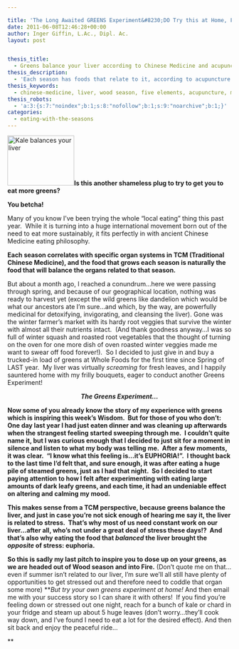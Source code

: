 ```yaml
---

title: 'The Long Awaited GREENS Experiment&#8230;DO Try this at Home, Folks!'
date: 2011-06-08T12:46:28+00:00
author: Inger Giffin, L.Ac., Dipl. Ac.
layout: post


thesis_title:
  - Greens balance your liver according to Chinese Medicine and acupuncture philosophy.
thesis_description:
  - 'Each season has foods that relate to it, according to acupuncture and Chinese Medicine philosophy.  And none are better for balancing and healing the liver in Springtime, than greens. '
thesis_keywords:
  - chinese-medicine, liver, wood season, five elements, acupuncture, medicinal eating
thesis_robots:
  - 'a:3:{s:7:"noindex";b:1;s:8:"nofollow";b:1;s:9:"noarchive";b:1;}'
categories:
  - eating-with-the-seasons
---
```

[<img class="size-thumbnail wp-image-1069 alignleft" title="Kale is good for your liver" src="http://www.wisdomwaysacupuncture.com/wp-content/uploads/2011/06/kale-150x112.jpg" alt="Kale balances your liver" width="150" height="112" srcset="http://www.wisdomwaysacupuncture.com/wp-content/uploads/2011/06/kale-150x112.jpg 150w, http://www.wisdomwaysacupuncture.com/wp-content/uploads/2011/06/kale-300x225.jpg 300w, http://www.wisdomwaysacupuncture.com/wp-content/uploads/2011/06/kale.jpg 680w" sizes="(max-width: 150px) 100vw, 150px" />](http://www.wisdomwaysacupuncture.com/wp-content/uploads/2011/06/kale.jpg)**Is this another shameless plug to try to get you to eat more greens?**

**You betcha!**

Many of you know I&#8217;ve been trying the whole &#8220;local eating&#8221; thing this past year.  While it is turning into a huge international movement born out of the need to eat more sustainably, it fits perfectly in with ancient Chinese Medicine eating philosophy.

**Each season correlates with specific organ systems in TCM (Traditional Chinese Medicine), and the food that grows each season is naturally the food that will balance the organs related to that season.**

But about a month ago, I reached a conundrum&#8230;here we were passing through spring, and because of our geographical location, nothing was ready to harvest yet (except the wild greens like dandelion which would be what our ancestors ate I&#8217;m sure&#8230;and which, by the way, are powerfully medicinal for detoxifying, invigorating, and cleansing the liver). Gone was the winter farmer&#8217;s market with its hardy root veggies that survive the winter with almost all their nutrients intact.  (And thank goodness anyway&#8230;I was so full of winter squash and roasted root vegetables that the thought of turning on the oven for one more dish of oven roasted winter veggies made me want to swear off food forever!).  So I decided to just give in and buy a trucked-in load of greens at Whole Foods for the first time since Spring of LAST year.  My liver was virtually _screaming_ for fresh leaves, and I happily sauntered home with my frilly bouquets, eager to conduct another Greens Experiment!

<p style="text-align: center;">
  <em><strong>The Greens Experiment&#8230;</strong></em>
</p>

**Now some of you already know the story of my experience with greens which is inspiring this week&#8217;s Wisdom.  But for those of you who don&#8217;t: One day last year I had just eaten dinner and was cleaning up afterwards when the strangest feeling started sweeping through me.  I couldn&#8217;t quite name it, but I was curious enough that I decided to just sit for a moment in silence and listen to what my body was telling me.  After a few moments, it was clear.  &#8220;I know what this feeling is&#8230;it&#8217;s EUPHORIA!&#8221;.  I thought back to the last time I&#8217;d felt that, and sure enough, it was after eating a huge pile of steamed greens, just as I had that night.  So I decided to start paying attention to how I felt after experimenting with eating large amounts of dark leafy greens, and each time, it had an undeniable effect on altering and calming my mood.**

**This makes sense from a TCM perspective, because greens balance the liver, and just in case you&#8217;re not sick enough of hearing me say it, the liver is related to stress.  That&#8217;s why most of us need constant work on our liver&#8230;after all, who&#8217;s not under a great deal of stress these days!?  And that&#8217;s also why eating the food that _balanced_ the liver brought the _opposite_ of stress: euphoria.**

**So this is sadly my last pitch to inspire you to dose up on your greens, as we are headed out of Wood season and into Fire.** (Don&#8217;t quote me on that&#8230;even if summer isn&#8217;t related to our liver, I&#8217;m sure we&#8217;ll all still have plenty of opportunities to get stressed out and therefore need to coddle that organ some more) **_But try your own greens experiment at home!_ And then email me with your success story so I can share it with others!  If you find you&#8217;re feeling down or stressed out one night, reach for a bunch of kale or chard in your fridge and steam up about 5 huge leaves (don&#8217;t worry&#8230;they&#8217;ll cook way down, and I&#8217;ve found I need to eat a lot for the desired effect). And then sit back and enjoy the peaceful ride&#8230;
  
**